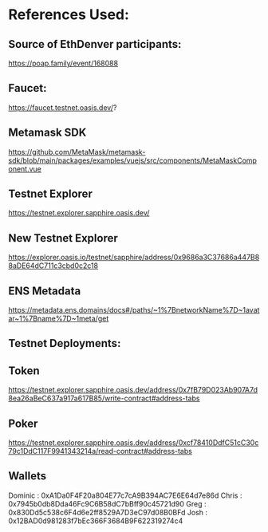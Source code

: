 # References Used:

## Source of EthDenver participants: 
https://poap.family/event/168088

## Faucet: 
https://faucet.testnet.oasis.dev/?

## Metamask SDK
https://github.com/MetaMask/metamask-sdk/blob/main/packages/examples/vuejs/src/components/MetaMaskComponent.vue

## Testnet Explorer
https://testnet.explorer.sapphire.oasis.dev/

## New Testnet Explorer
https://explorer.oasis.io/testnet/sapphire/address/0x9686a3C37686a447B88aDE64dC711c3cbd0c2c18

## ENS Metadata
https://metadata.ens.domains/docs#/paths/~1%7BnetworkName%7D~1avatar~1%7Bname%7D~1meta/get

## Testnet Deployments:

## Token
https://testnet.explorer.sapphire.oasis.dev/address/0x7fB79D023Ab907A7d8ea26aBeC637a917a617B85/write-contract#address-tabs

## Poker
https://testnet.explorer.sapphire.oasis.dev/address/0xcf78410DdfC51cC30c79c1DdC117F9941343214a/read-contract#address-tabs

## Wallets

Dominic : 0xA1Da0F4F20a804E77c7cA9B394AC7E6E64d7e86d
Chris   : 0x7945b0db8Dda46Fc9C6B58dC7bBff90c45721d90
Greg    : 0x830Dd5c538c6F4d6e2ff8529A7D3eC97d08B0BFd
Josh    : 0x12BAD0d981283f7bEc366F3684B9F622319274c4
